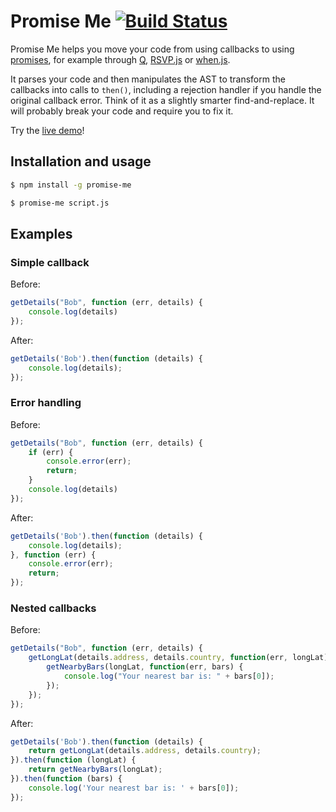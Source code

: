 Promise Me [![Build Status](https://secure.travis-ci.org/Stuk/promise-me.png?branch=master)](https://travis-ci.org/Stuk/promise-me)
==========

Promise Me helps you move your code from using callbacks to using [promises](http://wiki.commonjs.org/wiki/Promises/A), for example through [Q](https://github.com/kriskowal/q), [RSVP.js](https://github.com/tildeio/rsvp.js) or [when.js](https://github.com/cujojs/when).

It parses your code and then manipulates the AST to transform the callbacks into calls to `then()`, including a rejection handler if you handle the original callback error. Think of it as a slightly smarter find-and-replace. It will probably break your code and require you to fix it.

Try the [live demo](http://stuk.github.com/promise-me/)!

Installation and usage
----------------------

```bash
$ npm install -g promise-me
```

```bash
$ promise-me script.js
```


Examples
--------

### Simple callback

Before:
```javascript
getDetails("Bob", function (err, details) {
    console.log(details)
});
```

After:
```javascript
getDetails('Bob').then(function (details) {
    console.log(details);
});
```

### Error handling

Before:
```javascript
getDetails("Bob", function (err, details) {
    if (err) {
        console.error(err);
        return;
    }
    console.log(details)
});
```

After:
```javascript
getDetails('Bob').then(function (details) {
    console.log(details);
}, function (err) {
    console.error(err);
    return;
});
```

### Nested callbacks

Before:
```javascript
getDetails("Bob", function (err, details) {
    getLongLat(details.address, details.country, function(err, longLat) {
        getNearbyBars(longLat, function(err, bars) {
            console.log("Your nearest bar is: " + bars[0]);
        });
    });
});
```

After:
```javascript
getDetails('Bob').then(function (details) {
    return getLongLat(details.address, details.country);
}).then(function (longLat) {
    return getNearbyBars(longLat);
}).then(function (bars) {
    console.log('Your nearest bar is: ' + bars[0]);
});
```


